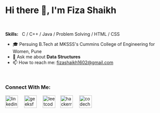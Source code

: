 

# Hi there 👋, I'm Fiza Shaikh

<p>&nbsp;</p>

**Skills:** &nbsp;  C / C++ / Java / Problem Solving / HTML / CSS

- 🎓 Persuing B.Tech at MKSSS's Cummins College of Engineering for Women, Pune
- 💬 Ask me about **Data Structures**
- 📫 How to reach me: fizashaikh1602@gmail.com 

<br/>

### Connect With Me:

[<img src='https://cdn.jsdelivr.net/npm/simple-icons@3.0.1/icons/linkedin.svg' alt='linkedin' height='40' title='LinkedIn'>](https://www.linkedin.com/in/fizashaikh16) &nbsp; &nbsp; [<img src='https://cdn.jsdelivr.net/npm/simple-icons@3.0.1/icons/geeksforgeeks.svg' alt='geeksforgeeks' height='40' title='GeeksforGeeks'>](https://auth.geeksforgeeks.org/user/fizaashaikh/practice/) &nbsp; &nbsp; [<img src='https://cdn.jsdelivr.net/npm/simple-icons@3.0.1/icons/leetcode.svg' alt='leetcode' height='40' title='Leetcode'>](https://leetcode.com/fizaashaikh/)&nbsp; &nbsp; [<img src='https://cdn.jsdelivr.net/npm/simple-icons@3.0.1/icons/hackerrank.svg' alt='hackerrank' height='40' title='HackerRank'>](https://www.hackerrank.com/fizaashaikh16) &nbsp; &nbsp; [<img src='https://cdn.jsdelivr.net/npm/simple-icons@3.0.1/icons/codechef.svg' alt='codechef' height='40' title='CodeChef'>](https://www.codechef.com/users/fizaa_07)  
